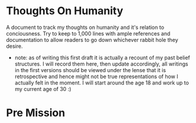 # Thoughts On Humanity
A document to track my thoughts on humanity and it's relation to conciousness.  Try to keep to 1,000 lines with ample references and documentation to allow readers to go down whichever rabbit hole they desire.

* note: as of writing this first draft it is actually a recount of my past belief structures.  I will record them here, then update accordingly, all writings in the first versions should be viewed under the lense that it is retrospective and hence might not be true representations of how I actually felt in the moment.  I will start around the age 18 and work up to my current age of 30 :)

# Pre Mission
